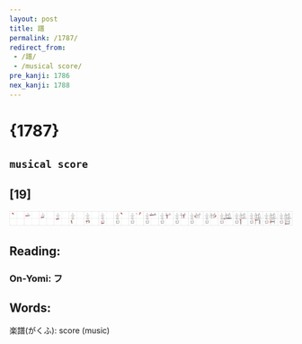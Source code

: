 ```yaml
---
layout: post
title: 譜
permalink: /1787/
redirect_from:
 - /譜/
 - /musical score/
pre_kanji: 1786
nex_kanji: 1788
---
```


# {1787}

## `musical score`

## [19]

<div class="stroke"><img src="../images/E8AD9C.png" /></div>

## Reading:

### On-Yomi: フ

## Words:

楽譜(がくふ): score (music)

